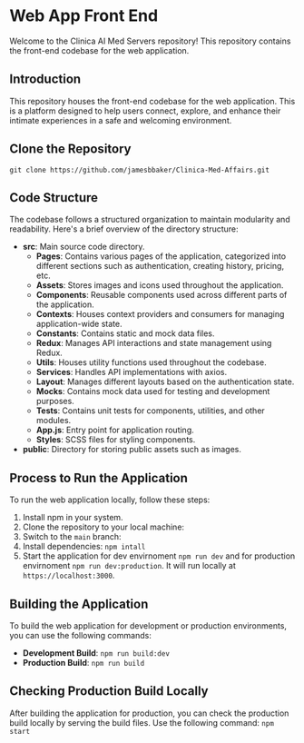# Web App Front End

Welcome to the Clinica AI Med Servers repository! This repository contains the front-end codebase for the web application.

## Introduction

This repository houses the front-end codebase for the web application. This is a platform designed to help users connect, explore, and enhance their intimate experiences in a safe and welcoming environment.

## Clone the Repository

```
git clone https://github.com/jamesbbaker/Clinica-Med-Affairs.git
```

## Code Structure

The codebase follows a structured organization to maintain modularity and readability. Here's a brief overview of the directory structure:

- **src**: Main source code directory.
  - **Pages**: Contains various pages of the application, categorized into different sections such as authentication, creating history, pricing, etc.
  - **Assets**: Stores images and icons used throughout the application.
  - **Components**: Reusable components used across different parts of the application.
  - **Contexts**: Houses context providers and consumers for managing application-wide state.
  - **Constants**: Contains static and mock data files.
  - **Redux**: Manages API interactions and state management using Redux.
  - **Utils**: Houses utility functions used throughout the codebase.
  - **Services**: Handles API implementations with axios.
  - **Layout**: Manages different layouts based on the authentication state.
  - **Mocks**: Contains mock data used for testing and development purposes.
  - **Tests**: Contains unit tests for components, utilities, and other modules.
  - **App.js**: Entry point for application routing.
  - **Styles**: SCSS files for styling components.
- **public**: Directory for storing public assets such as images.

## Process to Run the Application

To run the web application locally, follow these steps:

1.  Install npm in your system.
2.  Clone the repository to your local machine:
3.  Switch to the `main` branch:
4.  Install dependencies: `npm intall`
5.  Start the application for dev envirnoment `npm run dev` and for production envirnoment `npm run dev:production`. It will run locally at `https://localhost:3000`.

## Building the Application

To build the web application for development or production environments, you can use the following commands:

- **Development Build**: `npm run build:dev`
- **Production Build**: `npm run build`

## Checking Production Build Locally

After building the application for production, you can check the production build locally by serving the build files. Use the following command: `npm start`
